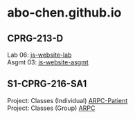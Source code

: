 # abo-chen.github.io
## CPRG-213-D ##  
Lab 06: [js-website-lab](https://abo-chen.github.io/js-website-lab/)  
Asgmt 03: [js-website-asgmt](https://abo-chen.github.io/js-website-asgmt/)
## S1-CPRG-216-SA1 ##
Project: Classes (Individual) [ARPC-Patient](https://abo-chen.github.io/ARPC-Patient/)  
Project: Classes (Group) [ARPC](https://abo-chen.github.io/ARPC/)  

